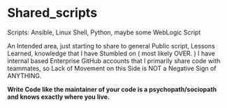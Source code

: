# Shared_scripts
Scripts: Ansible, Linux Shell, Python, maybe some WebLogic Script

An Intended area, just starting to share to general Public script, Lessons Learned, knowledge that I have Stumbled on ( most likely OVER. ) 
I have internal based Enterprise GitHub accounts that I primarily share code with teammates, so Lack of Movement on this Side is NOT a Negative Sign of ANYTHING.

**Write Code like the maintainer of your code is a psychopath/sociopath and knows exactly where you live.**
